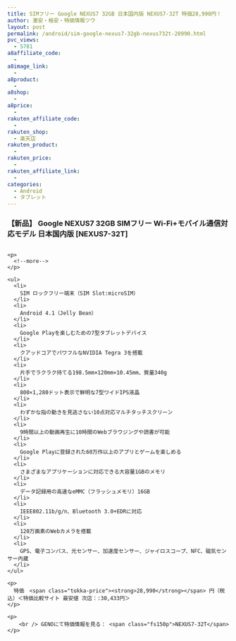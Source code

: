 ```yaml
---
title: SIMフリー Google NEXUS7 32GB 日本国内版 NEXUS7-32T 特価28,990円！
author: 激安・格安・特価情報ツウ
layout: post
permalink: /android/sim-google-nexus7-32gb-nexus732t-28990.html
pvc_views:
  - 5781
a8affiliate_code:
  - 
a8image_link:
  - 
a8product:
  - 
a8shop:
  - 
a8price:
  - 
rakuten_affiliate_code:
  - 
rakuten_shop:
  - 楽天店
rakuten_product:
  - 
rakuten_price:
  - 
rakuten_affiliate_link:
  - 
categories:
  - Android
  - タブレット
---
```

### 【新品】 Google NEXUS7 32GB SIMフリー Wi-Fi+モバイル通信対応モデル 日本国内版 [NEXUS7-32T]

<div class="img-bg2 img_L">
  <p>
    <img border="0" src="http://i2.wp.com/www16.a8.net/0.gif?resize=1%2C1" alt="" data-recalc-dims="1" /></div> 
    
    <p>
      <!--more-->
    </p>
    
    <ul>
      <li>
        SIM ロックフリー端末（SIM Slot:microSIM）
      </li>
      <li>
        Android 4.1（Jelly Bean）
      </li>
      <li>
        Google Playを楽しむための7型タブレットデバイス
      </li>
      <li>
        クアッドコアでパワフルなNVIDIA Tegra 3を搭載
      </li>
      <li>
        片手でラクラク持てる198.5mm×120mm×10.45mm、質量340g
      </li>
      <li>
        800×1,280ドット表示で鮮明な7型ワイドIPS液晶
      </li>
      <li>
        わずかな指の動きを見逃さない10点対応マルチタッチスクリーン
      </li>
      <li>
        9時間以上の動画再生に10時間のWebブラウジングや読書が可能
      </li>
      <li>
        Google Playに登録された60万作以上のアプリとゲームを楽しめる
      </li>
      <li>
        さまざまなアプリケーションに対応できる大容量1GBのメモリ
      </li>
      <li>
        データ記録用の高速なeMMC（フラッシュメモリ）16GB
      </li>
      <li>
        IEEE802.11b/g/n、Bluetooth 3.0+EDRに対応
      </li>
      <li>
        120万画素のWebカメラを搭載
      </li>
      <li>
        GPS、電子コンパス、光センサー、加速度センサー、ジャイロスコープ、NFC、磁気センサー内蔵
      </li>
    </ul>
    
    <p>
      特価　<span class="tokka-price"><strong>28,990</strong></span> 円（税込）＜特価比較サイト 最安値 次店：:30,433円＞
    </p>
    
    <p>
      　<br /> GENOにて特価情報を見る： <span class="fs150p">NEXUS7-32T</span>
    </p>